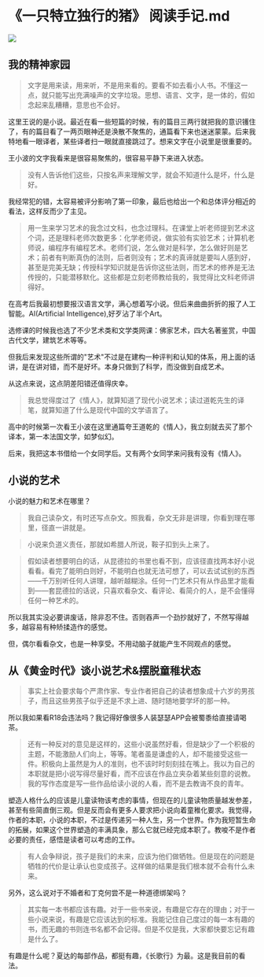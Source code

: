 # 《一只特立独行的猪》 阅读手记.md

![](https://image.baidu.com/search/down?url=https://img9.doubanio.com/view/photo/l/public/p2913608654.webp)

## 我的精神家园

> 文字是用来读，用来听，不是用来看的。要看不如去看小人书。不懂这一点，就只能写出充满噪声的文字垃圾。思想、语言、文字，是一体的，假如念起来乱糟糟，意思也不会好。

这里王说的是小说。最近在看一些短篇的时候，有的篇目三两行就把我的意识镬住了，有的篇目看了一两页眼神还是涣散不聚焦的，通篇看下来也迷迷蒙蒙。后来我特地看一眼译者，某些译者扫一眼就直接跳过了。想来文字在小说里是很重要的。<br>

王小波的文字我看来是很容易聚焦的，很容易平静下来进入状态。<br>

> 没有人告诉他们这些，只按名声来理解文学，就会不知道什么是坏，什么是好。<br>

我经常犯的错，太容易被评分影响了第一印象，最后也给出一个和总体评分相近的看法，这样反而少了主见。<br>

> 用一生来学习艺术的我念过文科，也念过理科。在课堂上听老师提到艺术这个词，还是理科老师次数更多：化学老师说，做实验有实验艺术；计算机老师说，编程序有编程艺术。老师们说，怎么做对是科学，怎么做好则是艺术；前者有判断真伪的法则，后者则没有；艺术的真谛就是要叫人感到好，甚至是完美无缺；传授科学知识就是告诉你这些法则，而艺术的修养是无法传授的，只能潜移默化。这些都是立刻老师教给我的，我觉得比文科老师讲得好。<br>

在高考后我最初想要报汉语言文学，满心想着写小说。但后来曲曲折折的报了人工智能。AI(Artificial Intelligence),好歹沾了半个Art。<br>

选修课的时候我也选了不少艺术类和文学类网课：佛家艺术，四大名著鉴赏，中国古代文学，建筑艺术等等。<br>

但我后来发现这些所谓的"艺术"不过是在建构一种评判和认知的体系，用上面的话讲，是在讲对错，而不是好坏。本身只做到了科学，而没做到自成艺术。<br>

从这点来说，这点阴差阳错还值得庆幸。<br>

> 我总觉得度过了《情人》，就算知道了现代小说艺术；读过道乾先生的译笔，就算知道了什么是现代中国的文学语言了。<br>

高中的时候第一次看王小波在这里通篇夸王道乾的《情人》，我立刻就去买了那个译本，第一本法国文学，如梦似幻。<br>

后来，我把这本书借给一个女同学后。又有两个女同学来问我有没有《情人》。<br>

## 小说的艺术

小说的魅力和艺术在哪里？<br>

> 我自己读杂文，有时还写点杂文。照我看，杂文无非是讲理，你看到理在哪里，径直一讲就是。<br>

> 小说来负道义责任，那就如希腊人所说，鞍子扣到头上来了。<br>

> 假如读者想要明白的话，从昆德拉的书里也看不到，应该径直找两本好小说看看。看完了能明白则好，不能明白也就无法可想了，可以去试试别的东西——千万别听任何人讲理，越听越糊涂。任何一门艺术只有从作品里才能看到——套昆德拉的话说，只喜欢看杂文、看评论、看简介的人，是不会懂得任何一种艺术的。<br>

所以我其实没必要讲废话，除非忍不住。否则吞声一个劲抄就好了，不然写得越多，越容易有种矫揉造作的感觉。<br>

但，偶尔看看杂文，也是一种享受。不用动脑子就能产生不同观点的感觉。<br>


## 从《黄金时代》谈小说艺术&摆脱童稚状态

> 事实上社会要求每个严肃作家、专业作者把自己的读者想象成十六岁的男孩子，而且这些男孩子似乎还是不求上进、随时随地要学坏的那一种。<br>

所以我如果看R18会违法吗？我记得好像很多人装瑟瑟APP会被蜀黍给直接请喝茶。<br>

> 还有一种反对的意见是这样的，这些小说虽然好看，但是缺少了一个积极的主题，不能激励人们向上，等等。笔者虽是谦虚的人，却不能接受这些一件。积极向上虽然是为人的准则，也不该时时刻刻挂在嘴上。我以为自己的本职就是把小说写得尽量好看，而不应该在作品立夹杂着某些刻意的说教。我的写作态度是写一些作品给读小说的人看，而不是去教诲不良的青年。<br>

塑造人格什么的应该是儿童读物该考虑的事情，但现在的儿童读物质量越发参差，甚至有些简直倒三观。但是反而会有更多人要求把小说向着童稚化要求。我觉得，作者的本职，小说的本职，不过是传递另一种人生，另一个世界。作为我短暂生命的拓展，如果这个世界塑造的丰满具象，那么它就已经完成本职了。教唆不是作者必要的责任，感悟是读者可以考虑的工作。<br>

> 有人会争辩说，孩子是我们的未来，应该为他们做牺牲。但是现在的问题是牺牲的代价是让承认也变成孩子。这样做的结果是我们根本就不会有什么未来。<br>

另外，这么说对于不婚者和丁克何尝不是一种道德绑架吗？<br>

> 其实每一本书都应该有趣。对于一些书来说，有趣是它存在的理由；对于一些小说来说，有趣是它应该达到的标准。我能记住自己度过的每一本有趣的书，而无趣的书则连书名都不会记得。但是不仅是我，大家都快要忘记有趣是什么了。<br>

有趣是什么呢？夏达的每部作品，都挺有趣，《长歌行》为最。这是我目前的看法。<br>





